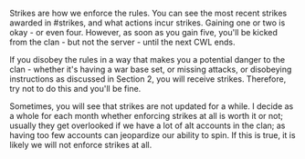 Strikes are how we enforce the rules. You can see the most recent strikes awarded in #strikes, and what actions incur strikes. Gaining one or two is okay - or even four. However, as soon as you gain five, you'll be kicked from the clan - but not the server - until the next CWL ends. 

If you disobey the rules in a way that makes you a potential danger to the clan - whether it's having a war base set, or missing attacks, or disobeying instructions as discussed in Section 2, you will receive strikes. Therefore, try not to do this and you'll be fine.

Sometimes, you will see that strikes are not updated for a while. I decide as a whole for each month whether enforcing strikes at all is worth it or not; usually they get overlooked if we have a lot of alt accounts in the clan; as having too few accounts can jeopardize our ability to spin. If this is true, it is likely we will not enforce strikes at all.